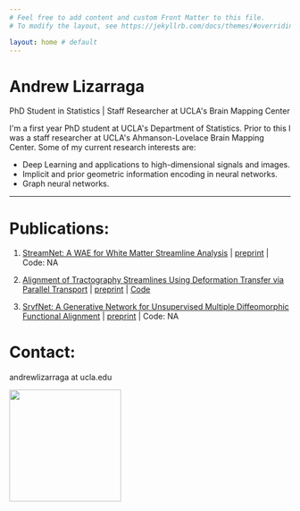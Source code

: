 ```yaml
---
# Feel free to add content and custom Front Matter to this file.
# To modify the layout, see https://jekyllrb.com/docs/themes/#overriding-theme-defaults

layout: home # default
---
```


# Andrew Lizarraga

PhD Student in Statistics | Staff Researcher at UCLA's Brain Mapping Center

I'm a first year PhD student at UCLA's Department of Statistics. 
Prior to this I was a staff researcher at UCLA's Ahmanson-Lovelace Brain Mapping Center.
Some of my current research interests are:

* Deep Learning and applications to high-dimensional signals and images.
* Implicit and prior geometric information encoding in neural networks.
* Graph neural networks.

---

# Publications:

1. [StreamNet: A WAE for White Matter Streamline Analysis][stream] | [preprint][arxiv_stream] | Code: NA

2. [Alignment of Tractography Streamlines Using Deformation Transfer via Parallel Transport][align] | [preprint][arxiv_align] | [Code][code_align]

3. [SrvfNet: A Generative Network for Unsupervised Multiple Diffeomorphic Functional Alignment][srvf] | [preprint][arxiv_srvf] | Code: NA

[align]: https://link.springer.com/chapter/10.1007/978-3-030-87615-9_9
[arxiv_align]: https://arxiv.org/abs/2108.03697
[code_align]: https://github.com/drewrl3v/Streamline-Registration-via-Parallel-Transport

[stream]: https://proceedings.mlr.press/v194/lizarraga22a.html
[arxiv_stream]: https://arxiv.org/abs/2209.01498

[srvf]: https://ieeexplore.ieee.org/document/9522855
[arxiv_srvf]: https://arxiv.org/abs/2104.13449

# Contact:

andrewlizarraga at ucla.edu

<img src="https://drewrl3v.github.io/animations/trefoil_new.gif" width="200" />